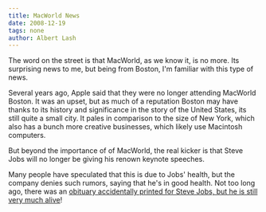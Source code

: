 ```yaml
---
title: MacWorld News
date: 2008-12-19
tags: none
author: Albert Lash
---
```

The word on the street is that MacWorld, as we know it, is no more. Its surprising news to me, but being from Boston, I'm familiar with this type of news.

Several years ago, Apple said that they were no longer attending MacWorld Boston. It was an upset, but as much of a reputation Boston may have thanks to its history and significance in the story of the United States, its still quite a small city. It pales in comparison to the size of New York, which also has a bunch more creative businesses, which likely use Macintosh computers.

But beyond the importance of of MacWorld, the real kicker is that Steve Jobs will no longer be giving his renown keynote speeches.

Many people have speculated that this is due to Jobs' health, but the company denies such rumors, saying that he's in good health. Not too long ago, there was an <a href="http://www.docunext.com/2008/08/28/steve-jobs-isnt-dead/">obituary accidentally printed for Steve Jobs, but he is still very much alive</a>!

